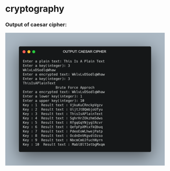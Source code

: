# cryptography

### Output of caesar cipher:

![caesar cipher](https://github.com/pruthvi03/cryptography/blob/master/Output/cc.png)
